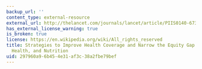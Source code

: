 ```yaml
---
backup_url: ''
content_type: external-resource
external_url: http://thelancet.com/journals/lancet/article/PIIS0140-6736(12)61423-8/
has_external_license_warning: true
is_broken: true
license: https://en.wikipedia.org/wiki/All_rights_reserved
title: Strategies to Improve Health Coverage and Narrow the Equity Gap in Child Survival,
  Health, and Nutrition
uid: 297960a9-6b45-4e31-af3c-38a2fbe79bef
---
```

